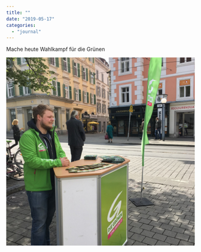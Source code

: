 ```yaml
---
title: ""
date: "2019-05-17"
categories: 
  - "journal"
---
```


Mache heute Wahlkampf für die Grünen

![](images/26bf218b17.jpg)

